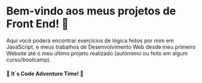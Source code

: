 # Bem-vindo aos meus projetos de Front End! :wave: 

Aqui você poderá encontrar exercícios de lógica feitos por mim em JavaScript, e meus trabalhos de Desenvolvimento Web desde meu primeiro Website até o meu último projeto realizado (autônomo ou feito em algum curso/bootcamp). 

 #### 	

 #### :rocket: It´s Code Adventure Time! :rocket:



